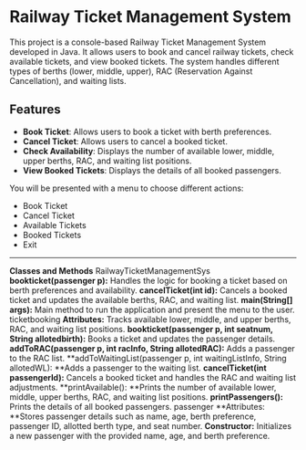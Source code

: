 # Railway Ticket Management System

This project is a console-based Railway Ticket Management System developed in Java. It allows users to book and cancel railway tickets, check available tickets, and view booked tickets. The system handles different types of berths (lower, middle, upper), RAC (Reservation Against Cancellation), and waiting lists.

## Features

- **Book Ticket**: Allows users to book a ticket with berth preferences.
- **Cancel Ticket**: Allows users to cancel a booked ticket.
- **Check Availability**: Displays the number of available lower, middle, upper berths, RAC, and waiting list positions.
- **View Booked Tickets**: Displays the details of all booked passengers.

You will be presented with a menu to choose different actions:
- Book Ticket
- Cancel Ticket
- Available Tickets
- Booked Tickets
- Exit

------------


**Classes and Methods**
RailwayTicketManagementSys
**bookticket(passenger p):** Handles the logic for booking a ticket based on berth preferences and availability.
**cancelTicket(int id):** Cancels a booked ticket and updates the available berths, RAC, and waiting list.
**main(String[] args):** Main method to run the application and present the menu to the user.
ticketbooking
**Attributes:** Tracks available lower, middle, and upper berths, RAC, and waiting list positions.
**bookticket(passenger p, int seatnum, String allotedbirth):** Books a ticket and updates the passenger details.
**addToRAC(passenger p, int racInfo, String allotedRAC):** Adds a passenger to the RAC list.
**addToWaitingList(passenger p, int waitingListInfo, String allotedWL): **Adds a passenger to the waiting list.
**cancelTicket(int passengerId):** Cancels a booked ticket and handles the RAC and waiting list adjustments.
**printAvailable(): **Prints the number of available lower, middle, upper berths, RAC, and waiting list positions.
**printPassengers():** Prints the details of all booked passengers.
passenger
**Attributes: **Stores passenger details such as name, age, berth preference, passenger ID, allotted berth type, and seat number.
**Constructor:** Initializes a new passenger with the provided name, age, and berth preference.


